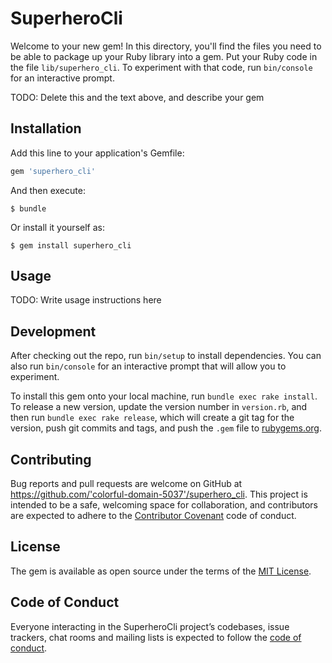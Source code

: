 # SuperheroCli

Welcome to your new gem! In this directory, you'll find the files you need to be able to package up your Ruby library into a gem. Put your Ruby code in the file `lib/superhero_cli`. To experiment with that code, run `bin/console` for an interactive prompt.

TODO: Delete this and the text above, and describe your gem

## Installation

Add this line to your application's Gemfile:

```ruby
gem 'superhero_cli'
```

And then execute:

    $ bundle

Or install it yourself as:

    $ gem install superhero_cli

## Usage

TODO: Write usage instructions here

## Development

After checking out the repo, run `bin/setup` to install dependencies. You can also run `bin/console` for an interactive prompt that will allow you to experiment.

To install this gem onto your local machine, run `bundle exec rake install`. To release a new version, update the version number in `version.rb`, and then run `bundle exec rake release`, which will create a git tag for the version, push git commits and tags, and push the `.gem` file to [rubygems.org](https://rubygems.org).

## Contributing

Bug reports and pull requests are welcome on GitHub at https://github.com/'colorful-domain-5037'/superhero_cli. This project is intended to be a safe, welcoming space for collaboration, and contributors are expected to adhere to the [Contributor Covenant](http://contributor-covenant.org) code of conduct.

## License

The gem is available as open source under the terms of the [MIT License](https://opensource.org/licenses/MIT).

## Code of Conduct

Everyone interacting in the SuperheroCli project’s codebases, issue trackers, chat rooms and mailing lists is expected to follow the [code of conduct](https://github.com/'colorful-domain-5037'/superhero_cli/blob/master/CODE_OF_CONDUCT.md).
